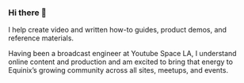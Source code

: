 ### Hi there 👋

<p>I help create video and written how-to guides, product demos, and reference materials.</p>
    
<p>Having been a broadcast engineer at Youtube Space LA, I understand online content and production and am excited to bring that energy to Equinix’s growing community across all sites, meetups, and events.</p>
<!--
**waltribeiro/waltribeiro** is a ✨ _special_ ✨ repository because its `README.md` (this file) appears on your GitHub profile.

Here are some ideas to get you started:

- 👯 I’m looking to collaborate on ...
- 🤔 I’m looking for help with ...
- 💬 Ask me about ...
- 📫 How to reach me: ...
- 😄 Pronouns: ...
- ⚡ Fun fact: ...
-->
